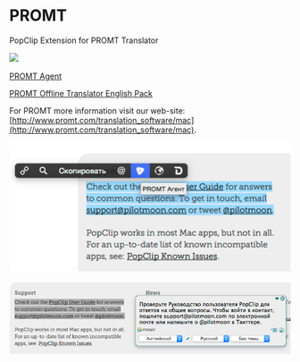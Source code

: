 # PROMT
PopClip Extension for PROMT Translator

![](http://a3.mzstatic.com/us/r30/Purple3/v4/c1/12/e4/c112e428-94f9-ee77-b066-0805739c8ba9/icon128-2x.png)

[PROMT Agent](https://itunes.apple.com/us/app/promt-agent/id917131656?mt=12) 

[PROMT Offline Translator English Pack](https://itunes.apple.com/us/app/promt-offline-translator-english/id954795790?mt=12)

For PROMT more information visit our web-site: [http://www.promt.com/translation_software/mac](http://www.promt.com/translation_software/mac).

![](./img/img_01.png)

![](./img/img_02.png)
